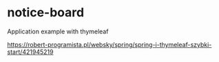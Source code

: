 # notice-board
Application example with thymeleaf

https://robert-programista.pl/websky/spring/spring-i-thymeleaf-szybki-start/421945219
